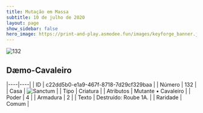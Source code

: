 ```yaml
---
title: Mutação em Massa
subtitle: 10 de julho de 2020
layout: page
show_sidebar: false
hero_image: https://print-and-play.asmodee.fun/images/keyforge_banner.jpg
---
```


![132](https://cdn.keyforgegame.com/media/card_front/pt/479_132_CV53WG3V8J78_pt.png)

## Dæmo-Cavaleiro

|----|----|
| ID | c22dd5b0-e1a9-467f-8718-7d29cf329baa |
| Número | 132 |
| Casa | ![Sanctum](https://archonarcana.com/images/thumb/c/c7/Sanctum.png/22px-Sanctum.png "Santuário") |
| Tipo | Criatura |
| Atributos | Mutante • Cavaleiro |
| Poder | 4 |
| Armadura | 2 |
| Texto | Destruído: Roube 1A. |
| Raridade | Comum |
